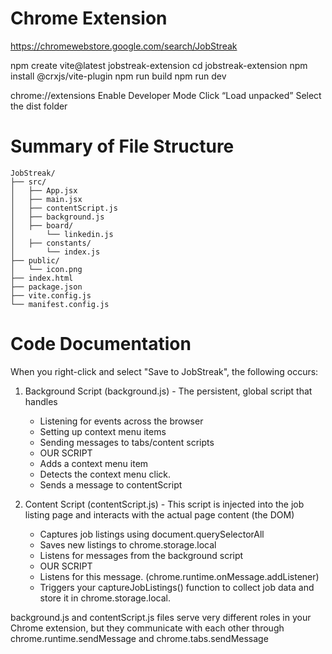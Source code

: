 # Chrome Extension

https://chromewebstore.google.com/search/JobStreak

npm create vite@latest jobstreak-extension 
cd jobstreak-extension
npm install @crxjs/vite-plugin
npm run build
npm run dev

chrome://extensions
Enable Developer Mode
Click “Load unpacked”
Select the dist folder

# Summary of File Structure
```
JobStreak/
├── src/
│   ├── App.jsx
│   ├── main.jsx
│   ├── contentScript.js
│   ├── background.js
│   ├── board/
│       └── linkedin.js
│   ├── constants/
│       └── index.js
├── public/
│   └── icon.png
├── index.html
├── package.json
├── vite.config.js
└── manifest.config.js
```

# Code Documentation
When you right-click and select "Save to JobStreak", the following occurs:

1. Background Script (background.js) - The persistent, global script that handles
    - Listening for events across the browser
    - Setting up context menu items
    - Sending messages to tabs/content scripts
    - OUR SCRIPT
    - Adds a context menu item
    - Detects the context menu click.
    <!-- - Sends a message to the active tab with { action: 'extractAndSaveJob' }. -->
    - Sends a message to contentScript 

2. Content Script (contentScript.js) - This script is injected into the job listing page and interacts with the actual page content (the DOM)
    - Captures job listings using document.querySelectorAll
    - Saves new listings to chrome.storage.local
    - Listens for messages from the background script
    - OUR SCRIPT
    - Listens for this message. (chrome.runtime.onMessage.addListener)
    - Triggers your captureJobListings() function to collect job data and store it in chrome.storage.local.


background.js and contentScript.js files serve very different roles in your Chrome extension, but they communicate with each other through chrome.runtime.sendMessage and chrome.tabs.sendMessage